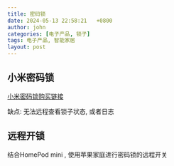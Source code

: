 ```yaml
---
title: 密码锁
date: 2024-05-13 22:58:21   +0800
author: john
categories: [电子产品, 锁子]
tags: 电子产品, 智能家居
layout: post
---
```



## 小米密码锁

[小米密码锁购买链接](https://passport.jd.com/new/login.aspx?ReturnUrl=https%3A%2F%2Fitem.jd.com%2F100008764851.html&czLogin=1)

缺点: 无法远程查看锁子状态, 或者日志



## 远程开锁

结合HomePod mini , 使用苹果家庭进行密码锁的远程开关

